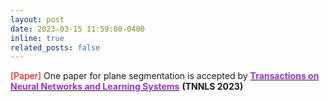 ```yaml
---
layout: post
date: 2023-03-15 11:59:00-0400
inline: true
related_posts: false
---
```

<font color=red>[Paper]</font> One paper for plane segmentation is accepted by [<b><font color=DarkOrchid>Transactions on Neural Networks and Learning Systems</font></b>](https://cv.nankai.edu.cn/) **(TNNLS 2023)**